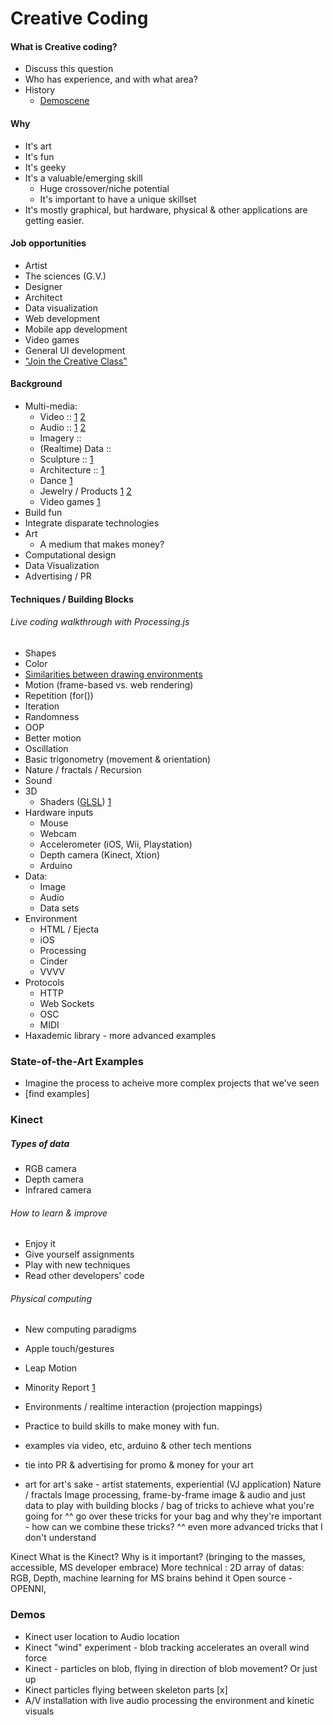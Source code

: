
# Creative Coding
#### What is Creative coding?
* Discuss this question
* Who has experience, and with what area?
* History
	* [Demoscene](http://www.pouet.net/)

#### Why
* It's art
* It's fun
* It's geeky
* It's a valuable/emerging skill
	* Huge crossover/niche potential
	* It's important to have a unique skillset
* It's mostly graphical, but hardware, physical & other applications are getting easier.

#### Job opportunities
* Artist
* The sciences (G.V.)
* Designer
* Architect
* Data visualization
* Web development
* Mobile app development
* Video games
* General UI development
* ["Join the Creative Class"](http://www.forbes.com/sites/elainepofeldt/2012/12/28/want-to-recession-proof-yourself-join-the-creative-class/)

#### Background
* Multi-media:
	* Video :: [1](https://vimeo.com/10902493) [2](https://vimeo.com/9795430)
	* Audio :: [1](https://vimeo.com/23281150) [2](https://vimeo.com/38429577)
	* Imagery :: 
	* (Realtime) Data :: 
	* Sculpture :: [1](http://mariuswatz.com/2012/05/09/probability-lattice/)
	* Architecture :: [1](http://mariuswatz.com/2012/02/07/arcs-rockheim/)
	* Dance [1](https://vimeo.com/38840688)
	* Jewelry / Products [1](https://vimeo.com/41450718) [2](http://n-e-r-v-o-u-s.com/shop/product.php?code=129&tag=jewelry)
	* Video games [1](https://vimeo.com/43230920)
* Build fun
* Integrate disparate technologies
* Art
	* A medium that makes money? 
* Computational design
* Data Visualization
* Advertising / PR

#### Techniques / Building Blocks
###### Live coding walkthrough with Processing.js 

* Shapes
* Color
* [Similarities between drawing environments](draw-renctangle.md)
* Motion (frame-based vs. web rendering)
* Repetition (for())
* Iteration
* Randomness
* OOP
* Better motion
* Oscillation
* Basic trigonometry (movement & orientation)
* Nature / fractals / Recursion
* Sound
* 3D
	* Shaders ([GLSL](http://en.wikipedia.org/wiki/GLSL)) [1](http://glsl.heroku.com/e#5936.0)
* Hardware inputs
	* Mouse
	* Webcam
	* Accelerometer (iOS, Wii, Playstation)
	* Depth camera (Kinect, Xtion)
	* Arduino
* Data:
	* Image
	* Audio
	* Data sets
* Environment
	* HTML / Ejecta
	* iOS
	* Processing
	* Cinder
	* VVVV
* Protocols
	* HTTP
	* Web Sockets
	* OSC
	* MIDI
* Haxademic library - more advanced examples

### State-of-the-Art Examples 
* Imagine the process to acheive more complex projects that we've seen
* [find examples]

### Kinect
##### Types of data
* RGB camera
* Depth camera
* Infrared camera
	
###### How to learn & improve
* Enjoy it
* Give yourself assignments
* Play with new techniques
* Read other developers' code
	
###### Physical computing
* New computing paradigms
* Apple touch/gestures
* Leap Motion 
* Minority Report [1](http://kolidar.com/Blog/wp-content/uploads/2012/07/Minority-report_2.jpg)
* Environments / realtime interaction (projection mappings)



* Practice to build skills to make money with fun. 
* examples via video, etc, arduino & other tech mentions

* tie into PR & advertising for promo & money for your art
* art for art's sake - artist statements, experiential (VJ application)
Nature / fractals
Image processing, frame-by-frame
image & audio and just data to play with
building blocks / bag of tricks to achieve what you're going for
^^ go over these tricks for your bag and why they're important - how can we combine these tricks?
^^ even more advanced tricks that I don't understand



Kinect
What is the Kinect?
Why is it important? (bringing to the masses, accessible, MS developer embrace)
More technical : 2D array of datas: RGB, Depth, machine learning for MS brains behind it
Open source - OPENNI, 

### Demos
* Kinect user location to Audio location
* Kinect "wind" experiment - blob tracking accelerates an overall wind force
* Kinect - particles on blob, flying in direction of blob movement? Or just up
* Kinect particles flying between skeleton parts [x]
* A/V installation with live audio processing the environment and kinetic visuals


